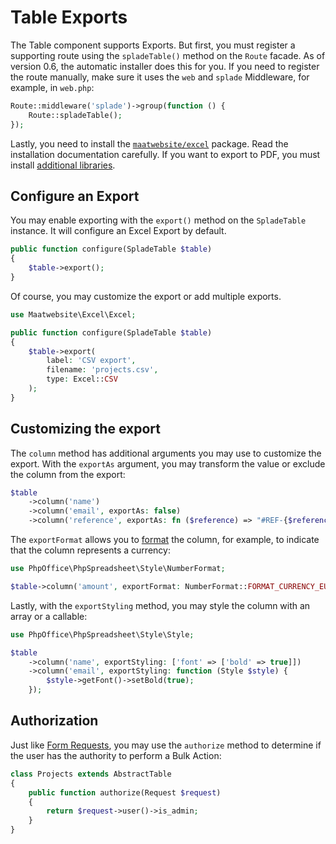 # Table Exports

The Table component supports Exports. But first, you must register a supporting route using the `spladeTable()` method on the `Route` facade. As of version 0.6, the automatic installer does this for you. If you need to register the route manually, make sure it uses the `web` and `splade` Middleware, for example, in `web.php`:

```php
Route::middleware('splade')->group(function () {
    Route::spladeTable();
});
```

Lastly, you need to install the [`maatwebsite/excel`](https://github.com/SpartnerNL/Laravel-Excel) package. Read the installation documentation carefully. If you want to export to PDF, you must install [additional libraries](https://docs.laravel-excel.com/3.1/exports/export-formats.html).

## Configure an Export

You may enable exporting with the `export()` method on the `SpladeTable` instance. It will configure an Excel Export by default.

```php
public function configure(SpladeTable $table)
{
    $table->export();
}
```

Of course, you may customize the export or add multiple exports.

```php
use Maatwebsite\Excel\Excel;

public function configure(SpladeTable $table)
{
    $table->export(
        label: 'CSV export',
        filename: 'projects.csv',
        type: Excel::CSV
    );
}
```

## Customizing the export

The `column` method has additional arguments you may use to customize the export. With the `exportAs` argument, you may transform the value or exclude the column from the export:

```php
$table
    ->column('name')
    ->column('email', exportAs: false)
    ->column('reference', exportAs: fn ($reference) => "#REF-{$reference}");
```

The `exportFormat` allows you to [format](https://docs.laravel-excel.com/3.1/exports/column-formatting.html) the column, for example, to indicate that the column represents a currency:

```php
use PhpOffice\PhpSpreadsheet\Style\NumberFormat;

$table->column('amount', exportFormat: NumberFormat::FORMAT_CURRENCY_EUR_SIMPLE);
```

Lastly, with the `exportStyling` method, you may style the column with an array or a callable:

```php
use PhpOffice\PhpSpreadsheet\Style\Style;

$table
    ->column('name', exportStyling: ['font' => ['bold' => true]])
    ->column('email', exportStyling: function (Style $style) {
        $style->getFont()->setBold(true);
    });
```

## Authorization

Just like [Form Requests](https://laravel.com/docs/9.x/validation#authorizing-form-requests), you may use the `authorize` method to determine if the user has the authority to perform a Bulk Action:

```php
class Projects extends AbstractTable
{
    public function authorize(Request $request)
    {
        return $request->user()->is_admin;
    }
}
```